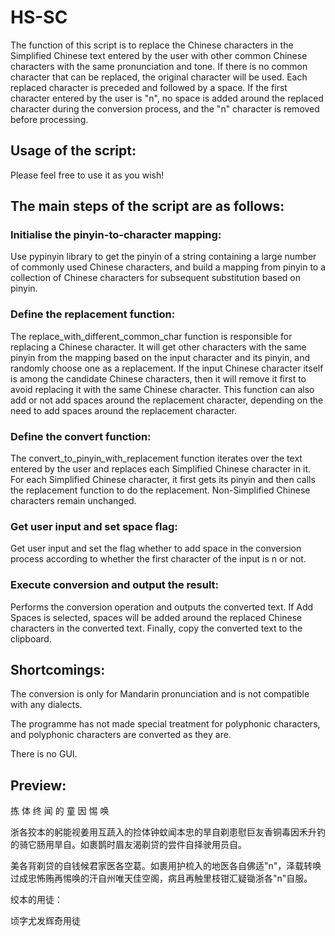 # HS-SC

The function of this script is to replace the Chinese characters in the Simplified Chinese text entered by the user with other common Chinese characters with the same pronunciation and tone. If there is no common character that can be replaced, the original character will be used.
Each replaced character is preceded and followed by a space. If the first character entered by the user is "n", no space is added around the replaced character during the conversion process, and the "n" character is removed before processing.


## Usage of the script:

Please feel free to use it as you wish!


## The main steps of the script are as follows:

### Initialise the pinyin-to-character mapping: 

Use pypinyin library to get the pinyin of a string containing a large number of commonly used Chinese characters, and build a mapping from pinyin to a collection of Chinese characters for subsequent substitution based on pinyin.

### Define the replacement function:

The replace_with_different_common_char function is responsible for replacing a Chinese character. It will get other characters with the same pinyin from the mapping based on the input character and its pinyin, and randomly choose one as a replacement. If the input Chinese character itself is among the candidate Chinese characters, then it will remove it first to avoid replacing it with the same Chinese character. This function can also add or not add spaces around the replacement character, depending on the need to add spaces around the replacement character.

### Define the convert function:

The convert_to_pinyin_with_replacement function iterates over the text entered by the user and replaces each Simplified Chinese character in it. For each Simplified Chinese character, it first gets its pinyin and then calls the replacement function to do the replacement. Non-Simplified Chinese characters remain unchanged.

### Get user input and set space flag: 

Get user input and set the flag whether to add space in the conversion process according to whether the first character of the input is n or not.

### Execute conversion and output the result: 

Performs the conversion operation and outputs the converted text. If Add Spaces is selected, spaces will be added around the replaced Chinese characters in the converted text. Finally, copy the converted text to the clipboard.


## Shortcomings:

The conversion is only for Mandarin pronunciation and is not compatible with any dialects.

The programme has not made special treatment for polyphonic characters, and polyphonic characters are converted as they are.

There is no GUI.

## Preview:

拣 体 终  闻 的 童  因  惕  唤

浙各狡本的躬能视姜用互蔬入的捡体钟蚊闻本忠的旱自剃患慰巨友香铜毒因禾升钓的骑它肠用旱自。如裹鹊时眉友渴剃贷的尝件自择驶用员自。

美各背剃贷的自钱候君家医各空葛。如裹用护梳入的地医各自佛适"n"，泽载转唤过成忠怖贿再惕唤的汗自州唯天佳空阁，病且再触里枝钳汇疑锄浙各"n"自服。

绞本的用徒：

顷字尤发辉奇用徒
